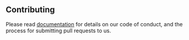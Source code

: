 ## Contributing

Please read [documentation](https://zwang154.github.io/lys_instr/index.html) for details on our code of conduct, and the process for submitting pull requests to us.